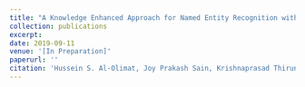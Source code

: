 ```yaml
---
title: "A Knowledge Enhanced Approach for Named Entity Recognition with Minimal Supervision"
collection: publications
excerpt: 
date: 2019-09-11
venue: '[In Preparation]'
paperurl: ''
citation: 'Hussein S. Al-Olimat, Joy Prakash Sain, Krishnaprasad Thirunarayan, Valerie Shalin. A Knowledge Enhanced Approach for Named Entity Recognition with Minimal Supervision'
---
```



